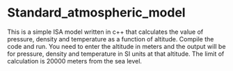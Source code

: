 # Standard_atmospheric_model

This is a simple ISA model written in c++ that calculates the value of pressure, density and temperature as a function of altitude. Compile the code and run. You need to enter the altitude in meters and the output will be for pressure, density and temperature in SI units at that altitude. The limit of calculation is 20000 meters from the sea level.
